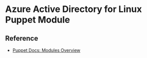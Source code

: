 # Azure Active Directory for Linux Puppet Module

## Reference

- [Puppet Docs: Modules Overview](https://puppet.com/docs/puppet/7/modules_fundamentals.html)

